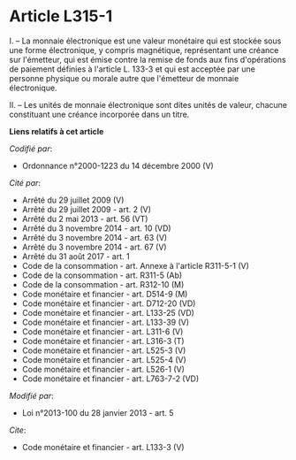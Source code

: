# Article L315-1

I. – La monnaie électronique est une valeur monétaire qui est stockée sous une forme électronique, y compris magnétique,
représentant une créance sur l'émetteur, qui est émise contre la remise de fonds aux fins d'opérations de paiement définies à
l'article L. 133-3 et qui est acceptée par une personne physique ou morale autre que l'émetteur de monnaie électronique.

II. – Les unités de monnaie électronique sont dites unités de valeur, chacune constituant une créance incorporée dans un
titre.

**Liens relatifs à cet article**

_Codifié par_:

  - Ordonnance n°2000-1223 du 14 décembre 2000 (V)

_Cité par_:

  - Arrêté du 29 juillet 2009 (V)
  - Arrêté du 29 juillet 2009 - art. 2 (V)
  - Arrêté du 2 mai 2013 - art. 56 (VT)
  - Arrêté du 3 novembre 2014 - art. 10 (VD)
  - Arrêté du 3 novembre 2014 - art. 63 (V)
  - Arrêté du 3 novembre 2014 - art. 67 (V)
  - Arrêté du 31 août 2017 - art. 1
  - Code de la consommation - art. Annexe à l'article R311-5-1 (V)
  - Code de la consommation - art. R311-5 (Ab)
  - Code de la consommation - art. R312-10 (M)
  - Code monétaire et financier - art. D514-9 (M)
  - Code monétaire et financier - art. D712-20 (VD)
  - Code monétaire et financier - art. L133-25 (VD)
  - Code monétaire et financier - art. L133-39 (V)
  - Code monétaire et financier - art. L311-6 (V)
  - Code monétaire et financier - art. L316-3 (T)
  - Code monétaire et financier - art. L525-3 (V)
  - Code monétaire et financier - art. L525-4 (V)
  - Code monétaire et financier - art. L526-1 (V)
  - Code monétaire et financier - art. L763-7-2 (VD)

_Modifié par_:

  - Loi n°2013-100 du 28 janvier 2013 - art. 5

_Cite_:

  - Code monétaire et financier - art. L133-3 (V)
